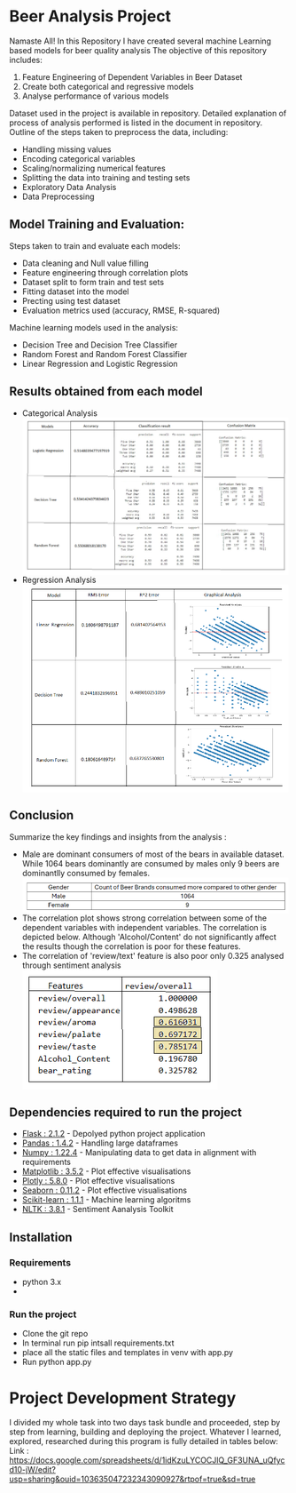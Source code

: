 # Beer Analysis Project

Namaste All! In this Repository I have created several machine Learning based models for beer quality analysis
The objective of this repository includes:
1. Feature Engineering of Dependent Variables in Beer Dataset
2. Create both categorical and regressive models
3. Analyse performance of various models

Dataset used in the project is available in repository.
Detailed explanation of process of analysis performed is listed in the document in repository.
Outline of the steps taken to preprocess the data, including:
- Handling missing values
- Encoding categorical variables
- Scaling/normalizing numerical features
- Splitting the data into training and testing sets
- Exploratory Data Analysis
- Data Preprocessing
## Model Training and Evaluation:

Steps taken to train and evaluate each models:
- Data cleaning and Null value filling
- Feature engineering through correlation plots
- Dataset split to form train and test sets
- Fitting dataset into the model
- Precting using test dataset
- Evaluation metrics used (accuracy, RMSE, R-squared)

Machine learning models used in the analysis:
- Decision Tree and Decision Tree Classifier
- Random Forest and Random Forest Classifier
- Linear Regression and Logistic Regression

## Results obtained from each model
- Categorical Analysis
   <img src="Images/classificationResu.png" alt="Alt Text" align="center">
- Regression Analysis
   <img src="Images/regressionResult.png" alt="Alt Text" align="center">

## Conclusion

Summarize the key findings and insights from the analysis : 
- Male are dominant consumers of most of the bears in available dataset. While 1064 bears dominantly are consumed by males only 9 beers are dominantlly consumed by females.
  <img src="Images/gender.png" alt="Alt Text" align="center">
- The correlation plot shows strong correlation between some of the dependent variables with independent variables. The correlation is depicted below. Although 'Alcohol/Content' do not significantly affect the results though the correlation is poor for these features.
- The correlation of 'review/text' feature is also poor only 0.325 analysed through sentiment analysis
  <img src="Images/corrplot.png" alt="Alt Text" align="center">


## Dependencies required to run the project

- [Flask : 2.1.2](https://palletsprojects.com/p/flask/) - Depolyed python project application
- [Pandas : 1.4.2](https://pandas.pydata.org/docs/reference/api/pandas.DataFrame.html) - Handling large dataframes
- [Numpy : 1.22.4](https://numpy.org/) - Manipulating data to get data in alignment with requirements
- [Matplotlib : 3.5.2](https://matplotlib.org/) - Plot effective visualisations
- [Plotly : 5.8.0](https://plotly.com/) - Plot effective visualisations
- [Seaborn : 0.11.2](https://seaborn.pydata.org/) - Plot effective visualisations
- [Scikit-learn : 1.1.1](https://scikit-learn.org/stable/) - Machine learning algoritms
- [NLTK : 3.8.1](https://www.nltk.org/) - Sentiment Aanalysis Toolkit


## Installation
### Requirements
- python 3.x
- 
### Run the project
- Clone the git repo
- In terminal run pip intsall requirements.txt
- place all the static files and templates in venv with app.py
- Run python app.py

# Project Development Strategy
I divided my whole task into two days task bundle and proceeded, step by step from learning, building and deploying the project. Whatever I learned, explored, researched during this program is fully detailed in tables below:
Link : https://docs.google.com/spreadsheets/d/1idKzuLYCOCJlQ_GF3UNA_uQfycd10-jW/edit?usp=sharing&ouid=103635047232343090927&rtpof=true&sd=true 

